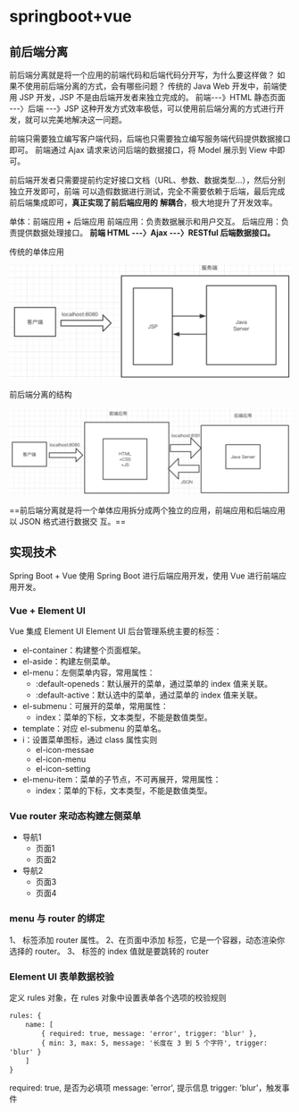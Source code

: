 # springboot+vue

## 前后端分离

前后端分离就是将⼀个应⽤的前端代码和后端代码分开写，为什么要这样做？
如果不使⽤前后端分离的⽅式，会有哪些问题？
传统的 Java Web 开发中，前端使⽤ JSP 开发，JSP 不是由后端开发者来独⽴完成的。
前端---》HTML 静态⻚⾯ ---〉后端 ---》JSP
这种开发⽅式效率极低，可以使⽤前后端分离的⽅式进⾏开发，就可以完美地解决这⼀问题。

前端只需要独⽴编写客户端代码，后端也只需要独⽴编写服务端代码提供数据接⼝即可。
前端通过 Ajax 请求来访问后端的数据接⼝，将 Model 展示到 View 中即可。

前后端开发者只需要提前约定好接⼝⽂档（URL、参数、数据类型...），然后分别独⽴开发即可，前端
可以造假数据进⾏测试，完全不需要依赖于后端，最后完成前后端集成即可，**真正实现了前后端应⽤的**
**解耦合**，极⼤地提升了开发效率。

单体：前端应⽤ + 后端应⽤
前端应⽤：负责数据展示和⽤户交互。
后端应⽤：负责提供数据处理接⼝。
**前端 HTML ---〉Ajax ---〉RESTful 后端数据接⼝。**

传统的单体应⽤

![image-20200408160519725](springboot+vue.assets/image-20200408160519725.png)



前后端分离的结构

![image-20200408160535590](springboot+vue.assets/image-20200408160535590.png)

==前后端分离就是将⼀个单体应⽤拆分成两个独⽴的应⽤，前端应⽤和后端应⽤以 JSON 格式进⾏数据交
互。==



## 实现技术

Spring Boot + Vue
使⽤ Spring Boot 进⾏后端应⽤开发，使⽤ Vue 进⾏前端应⽤开发。



### Vue + Element UI

Vue 集成 Element UI
Element UI 后台管理系统主要的标签：

* el-container：构建整个⻚⾯框架。
* el-aside：构建左侧菜单。
* el-menu：左侧菜单内容，常⽤属性：
  * :default-openeds：默认展开的菜单，通过菜单的 index 值来关联。
  * :default-active：默认选中的菜单，通过菜单的 index 值来关联。
* el-submenu：可展开的菜单，常⽤属性：
  * index：菜单的下标，⽂本类型，不能是数值类型。
* template：对应 el-submenu 的菜单名。
* i：设置菜单图标，通过 class 属性实则
  * el-icon-messae
  * el-icon-menu
  * el-icon-setting
* el-menu-item：菜单的⼦节点，不可再展开，常⽤属性：
  * index：菜单的下标，⽂本类型，不能是数值类型。



### Vue router 来动态构建左侧菜单

* 导航1
  * 页面1
  * 页面2
* 导航2
  * 页面3
  * 页面4



### menu 与 router 的绑定
1、 标签添加 router 属性。
2、在⻚⾯中添加 标签，它是⼀个容器，动态渲染你选择的 router。
3、 标签的 index 值就是要跳转的 router



### Element UI 表单数据校验

定义 rules 对象，在 rules 对象中设置表单各个选项的校验规则

```vue
rules: {
    name: [
        { required: true, message: 'error', trigger: 'blur' },
        { min: 3, max: 5, message: '⻓度在 3 到 5 个字符', trigger: 'blur' }
    ]
}
```

required: true, 是否为必填项
message: 'error', 提示信息
trigger: 'blur'，触发事件